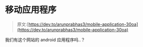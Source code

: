 # 移动应用程序

> 原文:[https://dev.to/arunprabhas3/mobile-application-30oa](https://dev.to/arunprabhas3/mobile-application-30oa)

我们有这个网站的 android 应用程序吗..？